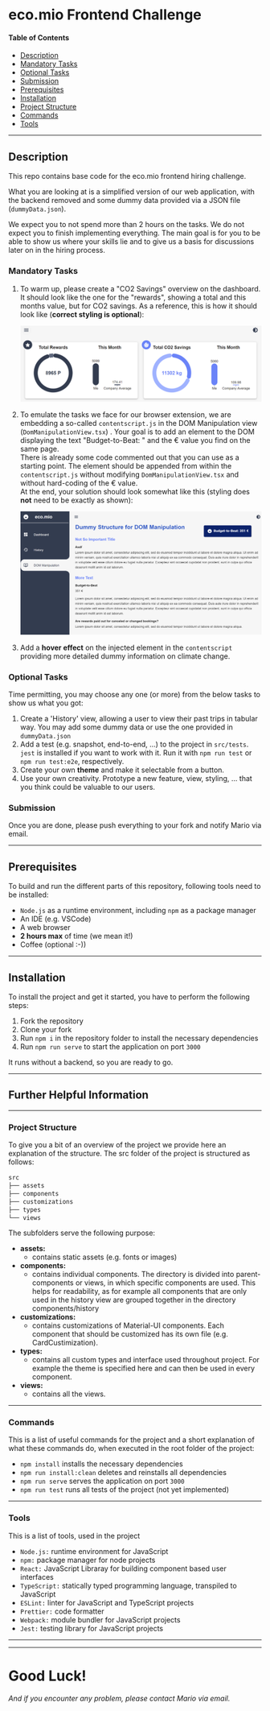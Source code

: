 # eco.mio Frontend Challenge


#### Table of Contents

- [Description](#description)
- [Mandatory Tasks](#mandatory-tasks)
- [Optional Tasks](#optional-tasks)
- [Submission](#submission)
- [Prerequisites](#prerequisites)
- [Installation](#installation)
- [Project Structure](#project-structure)
- [Commands](#commands)
- [Tools](#tools)

---

## Description

This repo contains base code for the eco.mio frontend hiring challenge.

What you are looking at is a simplified version of our web application, with the backend removed and some dummy data provided via a JSON file (`dummyData.json`).

We expect you to not spend more than 2 hours on the tasks. We do not expect you to finish implementing everything. The main goal is for you to be able to show us where your skills lie and to give us a basis for discussions later on in the hiring process.

### Mandatory Tasks
1. To warm up, please create a "CO2 Savings" overview on the dashboard. It should look like the one for the "rewards", showing a total and this months value, but for CO2 savings. As a reference, this is how it should look like (__correct styling is optional__): 

    ![CO2 component](/CO2%20component.png)

2. To emulate the tasks we face for our browser extension, we are embedding a so-called `contentscript.js` in the DOM Manipulation view (`DomManipulationView.tsx`) . Your goal is to add an element to the DOM displaying the text "Budget-to-Beat: " and the € value you find on the same page. \
There is already some code commented out that you can use as a starting point. The element should be appended from within the `contentscript.js` without modifying `DomManipulationView.tsx` and without hard-coding of the € value. \
At the end, your solution should look somewhat like this (styling does __not__ need to be exactly as shown):

    ![DOM Manipulation](/dom%20manipulation.png)

3. Add a __hover effect__ on the injected element in the `contentscript` providing more detailed dummy information on climate change.

### Optional Tasks
Time permitting, you may choose any one (or more) from the below tasks to show us what you got:
1. Create a 'History' view, allowing a user to view their past trips in tabular way. You may add some dummy data or use the one provided in `dummyData.json`
2. Add a test (e.g. snapshot, end-to-end, ...) to the project in `src/tests`. `jest` is installed if you want to work with it. Run it with `npm run test` or `npm run test:e2e`, respectively.
3. Create your own __theme__ and make it selectable from a button.
4. Use your own creativity. Prototype a new feature, view, styling, ... that you think could be valuable to our users.

### Submission
Once you are done, please push everything to your fork and notify Mario via email.

---

## Prerequisites

To build and run the different parts of this repository, following tools need to be installed:

- `Node.js` as a runtime environment, including `npm` as a package manager
- An IDE (e.g. VSCode)
- A web browser
- __2 hours max__ of time (we mean it!)
- Coffee (optional :-))

---

## Installation

To install the project and get it started, you have to perform the following steps:

1. Fork the repository
2. Clone your fork
2. Run `npm i` in the repository folder to install the necessary dependencies
3. Run `npm run serve` to start the application on port `3000`

It runs without a backend, so you are ready to go.

---

## Further Helpful Information

---

### Project Structure

To give you a bit of an overview of the project we provide here an explanation of the structure. The src folder of the project is structured as follows:

    src
    ├── assets
    ├── components
    ├── customizations
    ├── types
    └── views

The subfolders serve the following purpose:

- **assets:**
  - contains static assets (e.g. fonts or images)
- **components:**
  - contains individual components. The directory is divided into parent-components or views, in which specific components are used. This helps for readability, as for example all components that are only used in the history view are grouped together in the directory components/history
- **customizations:**
  - contains customizations of Material-UI components. Each component that should be customized has its own file (e.g. CardCustimization).
- **types:**
  - contains all custom types and interface used throughout project. For example the theme is specified here and can then be used in every component.
- **views:**
  - contains all the views.

---

### Commands

This is a list of useful commands for the project and a short explanation of what these commands do, when executed in the root folder of the project:

- `npm install` installs the necessary dependencies
- `npm run install:clean` deletes and reinstalls all dependencies
- `npm run serve` serves the application on port `3000`
- `npm run test` runs all tests of the project (not yet implemented)

---

### Tools

This is a list of tools, used in the project

- `Node.js:` runtime environment for JavaScript
- `npm:` package manager for node projects
- `React:` JavaScript Libraray for building component based user interfaces
- `TypeScript:` statically typed programming language, transpiled to JavaScript
- `ESLint:` linter for JavaScript and TypeScript projects
- `Prettier:` code formatter
- `Webpack:` module bundler for JavaScript projects
- `Jest:` testing library for JavaScript projects

---

---

# Good Luck!

_And if you encounter any problem, please contact Mario via email._
